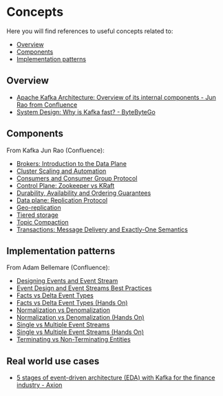 # Concepts

Here you will find references to useful concepts related to:

* [Overview](#overview)
* [Components](#components)
* [Implementation patterns](#implementation-patterns)

## Overview

* [Apache Kafka Architecture: Overview of its internal components - Jun Rao from Confluence](https://www.youtube.com/watch?v=2pioVWPblXs)
* [System Design: Why is Kafka fast? - ByteByteGo](https://www.youtube.com/watch?v=UNUz1-msbOM)

## Components

From Kafka Jun Rao (Confluence):

* [Brokers: Introduction to the Data Plane](https://www.youtube.com/watch?v=s6-uDxDKH1k)
* [Cluster Scaling and Automation](https://www.youtube.com/watch?v=AVjOvmCehF4)
* [Consumers and Consumer Group Protocol](https://www.youtube.com/watch?v=ovdSOIXSyzI)
* [Control Plane: Zookeeper vs KRaft](https://www.youtube.com/watch?v=6YL0L4lb9iM)
* [Durability, Availability and Ordering Guarantees](https://www.youtube.com/watch?v=B8glj1BJkSw)
* [Data plane: Replication Protocol](https://www.youtube.com/watch?v=PPDffzAy86I)
* [Geo-replication](https://www.youtube.com/watch?v=h90iTE8XJVE)
* [Tiered storage](https://www.youtube.com/watch?v=C60ckS2110Y)
* [Topic Compaction](https://www.youtube.com/watch?v=VAkhYxu1qII)
* [Transactions: Message Delivery and Exactly-One Semantics](https://www.youtube.com/watch?v=Ki2D2o9aVl8)


## Implementation patterns

From Adam Bellemare (Confluence):

* [Designing Events and Event Stream](https://www.youtube.com/watch?v=c1REIERHcuk)
* [Event Design and Event Streams Best Practices](https://www.youtube.com/watch?v=hn76D1SNEhQ)
* [Facts vs Delta Event Types](https://www.youtube.com/watch?v=vZ2mWLJdRaA)
* [Facts vs Delta Event Types (Hands On)](https://www.youtube.com/watch?v=EpTh-z5wHb8)
* [Normalization vs Denomalization](https://www.youtube.com/watch?v=sDU94hraq8g)
* [Normalization vs Denomalization (Hands On)](https://www.youtube.com/watch?v=pgZT7_HPKec)
* [Single vs Multiple Event Streams](https://www.youtube.com/watch?v=xkV2pC21DBQ)
* [Single vs Multiple Event Streams (Hands On)](https://www.youtube.com/watch?v=n-CG4uk6DMA)
* [Terminating vs Non-Terminating Entities](https://www.youtube.com/watch?v=jKqGTONMaXE)

## Real world use cases

* [5 stages of event-driven architecture (EDA) with Kafka for the finance industry - Axion](https://www.youtube.com/watch?v=cFcX6deQBks)